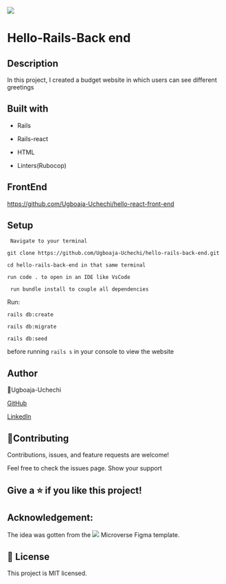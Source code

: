 ![](https://img.shields.io/badge/Microverse-blueviolet)

# Hello-Rails-Back end

## Description

In this project, I created a budget website in which users can see different greetings 

## Built with

- Rails

- Rails-react

- HTML

- Linters(Rubocop)

## FrontEnd

https://github.com/Ugboaja-Uchechi/hello-react-front-end

## Setup

` Navigate to your terminal`

`git clone https://github.com/Ugboaja-Uchechi/hello-rails-back-end.git`

`cd hello-rails-back-end in that same terminal`

`run code . to open in an IDE like VsCode`

` run bundle install to couple all dependencies`

Run:

`rails db:create`

`rails db:migrate`

`rails db:seed`

before running `rails s` in your console to view the website

## Author

👤Ugboaja-Uchechi

[GitHub](https://github.com/Ugboaja-Uchechi)

[LinkedIn](https://www.linkedin.com/in/stephanie-ugboaja-930a2a216/)

## 🤝Contributing

Contributions, issues, and feature requests are welcome!

Feel free to check the issues page. Show your support

## Give a ⭐️ if you like this project!

## Acknowledgement:

The idea was gotten from the ![](https://img.shields.io/badge/Microverse-blueviolet) Microverse Figma template.

## 📝 License

This project is MIT licensed.

